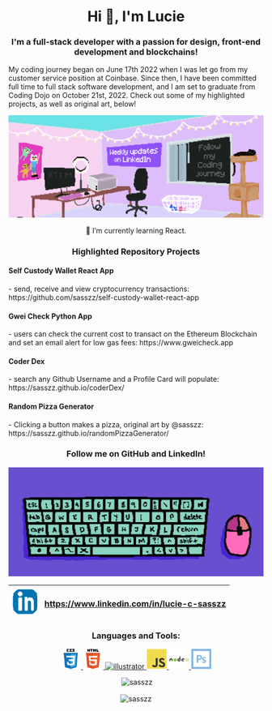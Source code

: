 <h1 align="center">Hi 👋, I'm Lucie</h1>
<h3 align="center">I'm a full-stack developer with a passion for design, front-end development and blockchains!</h3>
<p>My coding journey began on June 17th 2022 when I was let go from my customer service position at Coinbase. Since then, I have been committed full time to full stack software development, and I am set to graduate from Coding Dojo on October 21st, 2022. Check out some of my highlighted projects, as well as original art, below! </p>

<img src="pixel-art-room-gif.gif" alt="Pixel Art Room">
<p align="center">🌱 I’m currently learning React.</p>
<h3 align="center">Highlighted Repository Projects</h3>

<h4>Self Custody Wallet React App</h4> 
  <p> - send, receive and view cryptocurrency transactions: https://github.com/sasszz/self-custody-wallet-react-app</p>
<h4>Gwei Check Python App</h4> 
  <p> - users can check the current cost to transact on the Ethereum Blockchain and set an email alert for low gas fees: https://www.gweicheck.app</p>
<h4>Coder Dex</h4> 
  <p> - search any Github Username and a Profile Card will populate: https://sasszz.github.io/coderDex/</p>
<h4>Random Pizza Generator</h4> 
  <p> - Clicking a button makes a pizza, original art by @sasszz: https://sasszz.github.io/randomPizzaGenerator/</p>

<h3 align="center">Follow me on GitHub and LinkedIn!</h3>

<img src="pixel-art-keyboard.gif" alt="Pixel Art Keyboard Gif">

| <img src="pixel-art-linked-in.png" alt="Linked In Icon" width=50 height=50> | <h3>https://www.linkedin.com/in/lucie-c-sasszz</h3>|
|-----------------------------------------------------------------------------|--------------------------------------------|

<h3 align="center">Languages and Tools:</h3>
<p align="center"> 
  <a href="https://www.w3schools.com/css/" target="_blank" rel="noreferrer"> <img src="https://raw.githubusercontent.com/devicons/devicon/master/icons/css3/css3-original-wordmark.svg" alt="css3" width="40" height="40"/> </a> <a href="https://www.w3.org/html/" target="_blank" rel="noreferrer"> <img src="https://raw.githubusercontent.com/devicons/devicon/master/icons/html5/html5-original-wordmark.svg" alt="html5" width="40" height="40"/> </a> <a href="https://www.adobe.com/in/products/illustrator.html" target="_blank" rel="noreferrer"> <img src="https://www.vectorlogo.zone/logos/adobe_illustrator/adobe_illustrator-icon.svg" alt="illustrator" width="40" height="40"/> </a> <a href="https://developer.mozilla.org/en-US/docs/Web/JavaScript" target="_blank" rel="noreferrer"> <img src="https://raw.githubusercontent.com/devicons/devicon/master/icons/javascript/javascript-original.svg" alt="javascript" width="40" height="40"/> </a> <a href="https://nodejs.org" target="_blank" rel="noreferrer"> <img src="https://raw.githubusercontent.com/devicons/devicon/master/icons/nodejs/nodejs-original-wordmark.svg" alt="nodejs" width="40" height="40"/> </a> <a href="https://www.photoshop.com/en" target="_blank" rel="noreferrer"> <img src="https://raw.githubusercontent.com/devicons/devicon/master/icons/photoshop/photoshop-line.svg" alt="photoshop" width="40" height="40"/> </a> 
</p>

<p align="center">&nbsp;<img src="https://github-readme-stats.vercel.app/api?username=sasszz&show_icons=true&locale=en" alt="sasszz" /></p>

<p align="center"><img align="center" src="https://github-readme-streak-stats.herokuapp.com/?user=sasszz&" alt="sasszz" /></p>

